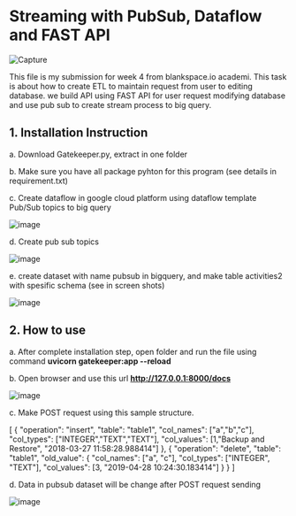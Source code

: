 # **Streaming with PubSub, Dataflow and FAST API**

![Capture](https://user-images.githubusercontent.com/55681442/115311115-4aaf4200-a199-11eb-87b9-cc0e79f5047a.JPG)

This file is my submission for week 4 from blankspace.io academi. This task is about how to create ETL to maintain request from user to editing database.
we build API using FAST API for user request modifying database and use pub sub to create stream process to big query.

## 1. Installation Instruction 
a. Download Gatekeeper.py, extract in one folder
    
b. Make sure you have all package pyhton for this program (see details in requirement.txt)

c. Create dataflow in google cloud platform using dataflow template Pub/Sub topics to big query

![image](https://user-images.githubusercontent.com/55681442/117424986-8cd3d400-af4c-11eb-81b7-3e5b2b8c6aa8.png)

d. Create pub sub topics

![image](https://user-images.githubusercontent.com/55681442/117425695-3dda6e80-af4d-11eb-85bf-88e4122a576b.png)

e. create dataset with name pubsub in bigquery, and make table activities2 with spesific schema (see in screen shots)

![image](https://user-images.githubusercontent.com/55681442/117425972-901b8f80-af4d-11eb-89a3-dc6393bbe454.png)


## 2. How to use 

a. After complete installation step, open folder and run the file using command **uvicorn gatekeeper:app --reload**
    
b. Open browser and use this url **http://127.0.0.1:8000/docs**

![image](https://user-images.githubusercontent.com/55681442/117424409-f43d5400-af4b-11eb-9046-3d36b37a039f.png)
    
c. Make POST request using this sample structure.

[
    {
        "operation": "insert",
        "table": "table1",
        "col_names": ["a","b","c"],
        "col_types": ["INTEGER","TEXT","TEXT"],
        "col_values": [1,"Backup and Restore", "2018-03-27 11:58:28.988414"]
        },
    {
        "operation": "delete",
        "table": "table1",
        "old_value": 
            {
                "col_names": ["a", "c"],
                "col_types": ["INTEGER", "TEXT"],
                "col_values": [3, "2019-04-28 10:24:30.183414"]
            }
    }
]

d. Data in pubsub dataset will be change after POST request sending

![image](https://user-images.githubusercontent.com/55681442/117426471-2059d480-af4e-11eb-92d4-ca0483b5ad3e.png)

